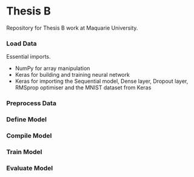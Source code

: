# Thesis B
Repository for Thesis B work at Maquarie University. 

### Load Data 
Essential imports. 
- NumPy for array manipulation 
- Keras for building and training neural network 
- Keras for importing the Sequential model, Dense layer, Dropout layer, RMSprop optimiser and the MNIST dataset from Keras


### Preprocess Data


### Define Model


### Compile Model 



### Train Model



### Evaluate Model